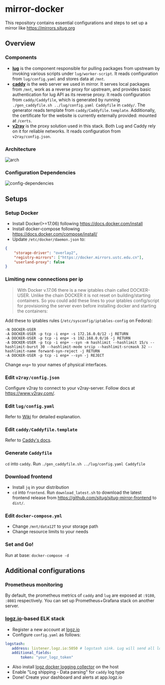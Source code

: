 # mirror-docker
This repository contains essential configurations and steps to set up a mirror like https://mirrors.sjtug.org

## Overview

### Components
- [**lug**](https://github.com/sjtug/lug) is the component responsible for pulling packages from upstream by invoking various scripts under `lug/worker-script`. It reads configuration from `lug/config.yaml` and stores data at `/mnt`.
- [**caddy**](https://caddyserver.com/) is the web server we used in mirror. It serves local packages from `/mnt`, work as a reverse proxy for upstream, and provides basic authentication for lug API as its reverse proxy. It reads configuration from `caddy/Caddyfile`, which is generated by running `./gen_caddyfile.sh ../lug/config.yaml Caddyfile` in `caddy/`.  The generator reads template from `caddy/Caddyfile.template`. Additionally, the certificate for the website is currently externally provided: mounted at `/certs`.
- [**v2ray**](https://v2ray.com) is the proxy solution used in this stack. Both Lug and Caddy rely on it for reliable networks. It reads configuration from `v2ray/config.json`.

### Architecture
![arch](https://raw.githubusercontent.com/sjtug/mirror-docker/v2/doc-assets/images/arch.png)

### Configuration Dependencies
![config-dependencies](https://raw.githubusercontent.com/sjtug/mirror-docker/v2/doc-assets/images/config-dependency.png)

## Setups

### Setup Docker
- Install Docker(>=17.06) following https://docs.docker.com/install
- Install docker-compose following https://docs.docker.com/compose/install/
- Update `/etc/docker/daemon.json` to:
```json
{
	"storage-driver": "overlay2",
	"registry-mirrors": ["https://docker.mirrors.ustc.edu.cn"],
	"userland-proxy": false
}
```

### Limiting new connections per ip
> With Docker v.17.06 there is a new iptables chain called DOCKER-USER. Unlike the chain DOCKER it is not reset on building/starting containers. So you could add these lines to your iptables config/script for provisioning the server even before installing docker and starting the containers:

Add these to iptables rules (`/etc/sysconfig/iptables-config` on Fedora):
```
-N DOCKER-USER
-A DOCKER-USER -p tcp -i enp+ -s 172.16.0.0/12 -j RETURN
-A DOCKER-USER -p tcp -i enp+ -s 192.168.0.0/16 -j RETURN
-A DOCKER-USER -p tcp -i enp+ --syn -m hashlimit --hashlimit 15/s --hashlimit-burst 30 --hashlimit-mode srcip --hashlimit-srcmask 32 --hashlimit-name forward-syn-reject -j RETURN
-A DOCKER-USER -p tcp -i enp+ --syn -j REJECT
```

Change `enp+` to your names of physical interfaces.

### Edit `v2ray/config.json`
Configure v2ray to connect to your v2ray-server. Follow docs at https://www.v2ray.com/.

### Edit `lug/config.yaml`
Refer to [Wiki](https://github.com/sjtug/mirror-docker/wiki) for detailed explanation.

### Edit `caddy/Caddyfile.template`
Refer to [Caddy's docs](https://caddyserver.com/docs).

### Generate `Caddyfile`
`cd` into `caddy`. Run `./gen_caddyfile.sh ../lug/config.yaml Caddyfile`

### Download frontend
- Install `jq` in your distribution
- `cd` into `frontend`. Run `download_latest.sh` to download the latest frontend release from https://github.com/sjtug/sjtug-mirror-frontend to `dist/`.

### Edit `docker-compose.yml`
- Change `/mnt/data12T` to your storage path
- Change resource limits to your needs


### Set and Go!
Run at base: `docker-compose -d`

## Additional configurations
### Prometheus monitoring
By default, the prometheus metrics of `caddy` and `lug` are exposed at `:9180`, `:8081` respectively. You can set up Prometheus+Grafana stack on another server.

### [logz.io](http://logz.io)-based ELK stack
- Register a new account at [logz.io](http://logz.io)
- Configure `config.yaml` as follows:
```yaml
logstash:
   address: listener.logz.io:5050 # logstash sink. Lug will send all logs to this address
   additional_fields:
       token: "your_logz_token" 
```
- Also install [logz docker logging collector](https://app.logz.io/#/dashboard/data-sources/Docker-Logging) on the host
- Enable "Log shipping - Data parsing" for `caddy` log type
- Done! Create your dashboard and alerts at app.logz.io

